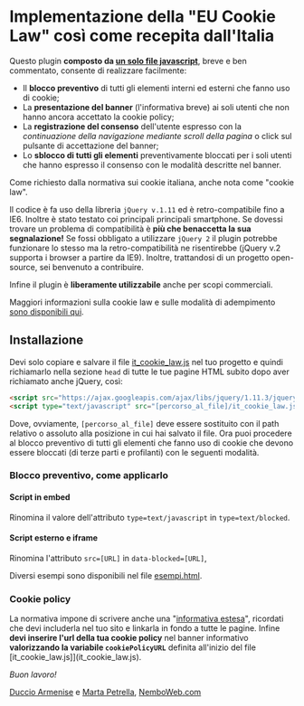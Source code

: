 # Implementazione della "EU Cookie Law" così come recepita dall'Italia

Questo plugin **composto da [un solo file javascript](it_cookie_law.js)**, breve e ben commentato, consente di realizzare facilmente:

* Il **blocco preventivo** di tutti gli elementi interni ed esterni che fanno uso di cookie;
* La **presentazione del banner** (l'informativa breve) ai soli utenti che non hanno ancora accettato la cookie policy;
* La **registrazione del consenso** dell'utente espresso con la *continuazione della navigazione mediante scroll della pagina* o click sul pulsante di accettazione del banner;
* Lo **sblocco di tutti gli elementi** preventivamente bloccati per i soli utenti che hanno espresso il consenso con le modalità descritte nel banner.

Come richiesto dalla normativa sui cookie italiana, anche nota come "cookie law".

Il codice è fa uso della libreria `jQuery v.1.11` ed è retro-compatibile fino a IE6. Inoltre è stato testato coi principali principali smartphone. Se dovessi trovare un problema di compatibilità è **più che benaccetta la sua segnalazione!** Se fossi obbligato a utilizzare `jQuery 2` il plugin potrebbe funzionare lo stesso ma la retro-compatibilità ne risentirebbe (jQuery v.2 supporta i browser a partire da IE9).
Inoltre, trattandosi di un progetto open-source, sei benvenuto a contribuire.

Infine il plugin è **liberamente utilizzabile** anche per scopi commerciali.

Maggiori informazioni sulla cookie law e sulle modalità di adempimento [sono disponibili qui](http://nemboweb.com/blog/didattica/cookie-law-vademecum).

## Installazione
Devi solo copiare e salvare il file [it_cookie_law.js](it_cookie_law.js) nel tuo progetto e quindi richiamarlo nella sezione `head` di tutte le tue pagine HTML subito dopo aver richiamato anche jQuery, così:

```html
<script src="https://ajax.googleapis.com/ajax/libs/jquery/1.11.3/jquery.min.js"></script>
<script type="text/javascript" src="[percorso_al_file]/it_cookie_law.js"></script>
```

Dove, ovviamente, `[percorso_al_file]` deve essere sostituito con il path relativo o assoluto alla posizione in cui hai salvato il file.
Ora puoi procedere al blocco preventivo di tutti gli elementi che fanno uso di cookie che devono essere bloccati (di terze parti e profilanti) con le seguenti modalità.

### Blocco preventivo, come applicarlo

#### Script in embed
Rinomina il valore dell'attributo `type=text/javascript` in `type=text/blocked`.

#### Script esterno e iframe
Rinomina l'attributo `src=[URL]` in `data-blocked=[URL]`,

Diversi esempi sono disponibili nel file [esempi.html](esempi.html).

### Cookie policy
La normativa impone di scrivere anche una "[informativa estesa](http://nemboweb.com/blog/didattica/cookie-law-vademecum#passo2)", ricordati che devi includerla nel tuo sito e linkarla in fondo a tutte le pagine. Infine **devi inserire l'url della tua cookie policy** nel banner informativo **valorizzando la variabile `cookiePolicyURL`** definita all'inizio del file [it_cookie_law.js]](it_cookie_law.js).

*Buon lavoro!*

[Duccio Armenise](http://nemboweb.com/team/duccio-armenise) e [Marta Petrella](http://nemboweb.com/team/marta-petrella), [NemboWeb.com](http://nemboweb.com)
